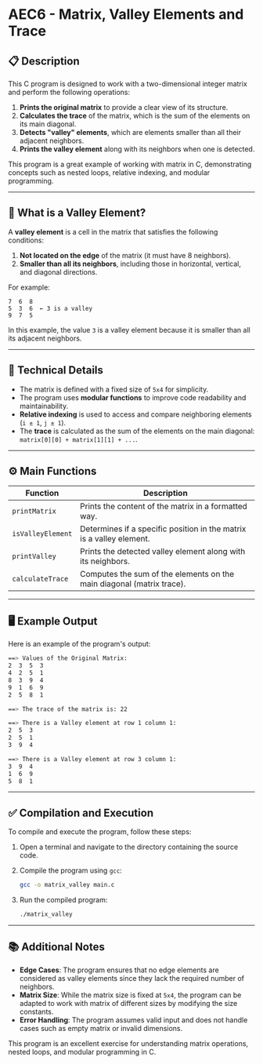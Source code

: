 # AEC6 - Matrix, Valley Elements and Trace

## 📋 Description

This C program is designed to work with a two-dimensional integer matrix and perform the following operations:

1. **Prints the original matrix** to provide a clear view of its structure.
2. **Calculates the trace** of the matrix, which is the sum of the elements on its main diagonal.
3. **Detects "valley" elements**, which are elements smaller than all their adjacent neighbors.
4. **Prints the valley element** along with its neighbors when one is detected.

This program is a great example of working with matrix in C, demonstrating concepts such as nested loops, relative indexing, and modular programming.

---

## 🧠 What is a Valley Element?

A **valley element** is a cell in the matrix that satisfies the following conditions:

1. **Not located on the edge** of the matrix (it must have 8 neighbors).
2. **Smaller than all its neighbors**, including those in horizontal, vertical, and diagonal directions.

For example:

```plaintext
7  6  8
5  3  6  ← 3 is a valley
9  7  5
```

In this example, the value `3` is a valley element because it is smaller than all its adjacent neighbors.

---

## 📌 Technical Details

- The matrix is defined with a fixed size of `5x4` for simplicity.
- The program uses **modular functions** to improve code readability and maintainability.
- **Relative indexing** is used to access and compare neighboring elements (`i ± 1`, `j ± 1`).
- The **trace** is calculated as the sum of the elements on the main diagonal: `matrix[0][0] + matrix[1][1] + ...`.

---

## ⚙️ Main Functions

| Function           | Description                                                                 |
|--------------------|-----------------------------------------------------------------------------|
| `printMatrix`      | Prints the content of the matrix in a formatted way.                       |
| `isValleyElement`  | Determines if a specific position in the matrix is a valley element.       |
| `printValley`      | Prints the detected valley element along with its neighbors.               |
| `calculateTrace`   | Computes the sum of the elements on the main diagonal (matrix trace).      |

---

## 🖥️ Example Output

Here is an example of the program's output:

```bash
==> Values of the Original Matrix:
2  3  5  3
4  2  5  1
8  3  9  4
9  1  6  9
2  5  8  1

==> The trace of the matrix is: 22

==> There is a Valley element at row 1 column 1:
2  5  3
2  5  1
3  9  4

==> There is a Valley element at row 3 column 1:
3  9  4
1  6  9
5  8  1
```

---

## ✅ Compilation and Execution

To compile and execute the program, follow these steps:

1. Open a terminal and navigate to the directory containing the source code.
2. Compile the program using `gcc`:

    ```bash
    gcc -o matrix_valley main.c
    ```

3. Run the compiled program:

    ```bash
    ./matrix_valley
    ```

---

## 📚 Additional Notes

- **Edge Cases**: The program ensures that no edge elements are considered as valley elements since they lack the required number of neighbors.
- **Matrix Size**: While the matrix size is fixed at `5x4`, the program can be adapted to work with matrix of different sizes by modifying the size constants.
- **Error Handling**: The program assumes valid input and does not handle cases such as empty matrix or invalid dimensions.

This program is an excellent exercise for understanding matrix operations, nested loops, and modular programming in C.